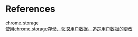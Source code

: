 # References

[chrome.storage](https://developer.chrome.com/apps/storage)  
[使用chrome.storage存储、获取用户数据，追踪用户数据的更改](https://crxdoc-zh.appspot.com/apps/storage)  